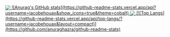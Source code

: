 

<a href="https://github.com/anuraghazra/github-readme-stats">
  <img align="center" src="https://github-readme-stats.vercel.app/api/pin/?username=jacobehouax&repo=github-readme-stats" />
![Anurag's GitHub stats](https://github-readme-stats.vercel.app/api?username=jacobehouax&show_icons=true&theme=cobalt)
<a href="https://github.com/anuraghazra/convoychat">
  <img align="center" src="https://github-readme-stats.vercel.app/api/pin/?username=jacobehouax&repo=convoychat" />
[![Top Langs](https://github-readme-stats.vercel.app/api/top-langs/?username=jacobehouax&layout=compact)](https://github.com/anuraghazra/github-readme-stats)
